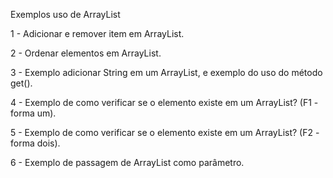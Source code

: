 Exemplos uso de ArrayList

1 - Adicionar e remover item em ArrayList.

2 - Ordenar elementos em ArrayList.

3 - Exemplo adicionar String em um ArrayList, e exemplo do uso do método get(). 

4 - Exemplo de como verificar se o elemento existe em um ArrayList? (F1 - forma um).

5 - Exemplo de como verificar se o elemento existe em um ArrayList? (F2 - forma dois).

6 - Exemplo de passagem de ArrayList como parâmetro.
